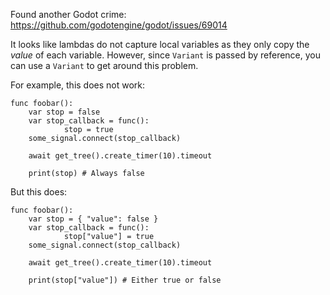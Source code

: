 Found another Godot crime: https://github.com/godotengine/godot/issues/69014

It looks like lambdas do not capture local variables as they only copy the _value_ of each variable. However, since `Variant` is passed by reference, you can use a `Variant` to get around this problem.

For example, this does not work:

```gdscript
func foobar():
	var stop = false
	var stop_callback = func():
			stop = true
	some_signal.connect(stop_callback)

	await get_tree().create_timer(10).timeout

	print(stop) # Always false
```

But this does:

```gdscript
func foobar():
	var stop = { "value": false }
	var stop_callback = func():
			stop["value"] = true
	some_signal.connect(stop_callback)

	await get_tree().create_timer(10).timeout

	print(stop["value"]) # Either true or false
```
